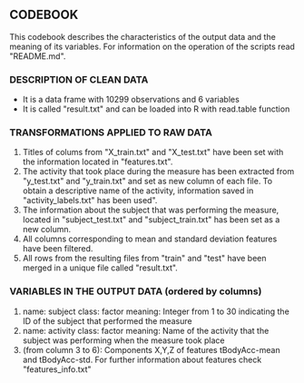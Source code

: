## CODEBOOK
This codebook describes the characteristics of the output data and the meaning of its variables. For information on the operation of the scripts read "README.md".

### DESCRIPTION OF CLEAN DATA

- It is a data frame with 10299 observations and 6 variables
- It is called "result.txt" and can be loaded into R with read.table function

### TRANSFORMATIONS APPLIED TO RAW DATA

1. Titles of colums from "X_train.txt" and "X_test.txt" have been set with the information located in "features.txt".
2. The activity that took place during the measure has been extracted from "y_test.txt" and "y_train.txt" and set as new column of each file. To obtain a descriptive name of the activity, information saved in "activity_labels.txt" has been used".
3. The information about the subject that was performing the measure, located in "subject_test.txt" and "subject_train.txt" has been set as a new column.
4. All columns corresponding to mean and standard deviation features have been filtered.
5. All rows from the resulting files from "train" and "test" have been merged in a unique file called "result.txt".

### VARIABLES IN THE OUTPUT DATA (ordered by columns)

1. name: subject  class: factor  meaning: Integer from 1 to 30 indicating the ID of the subject that performed the measure
2. name: activity  class: factor  meaning: Name of the activity that the subject was performing when the measure took place
3. (from column 3 to 6): Components X,Y,Z of features tBodyAcc-mean and tBodyAcc-std. For further information about features check "features_info.txt" 


